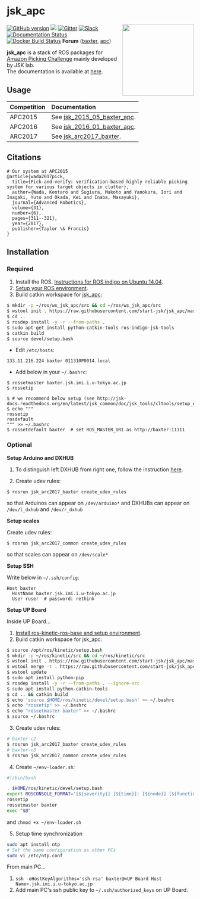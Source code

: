 jsk\_apc
=======

<img src="jsk_apc2016_common/resource/icons/icon_white.png" align="right" width="192px" />

[![GitHub version](https://badge.fury.io/gh/start-jsk%2Fjsk_apc.svg)](https://badge.fury.io/gh/start-jsk%2Fjsk_apc)
[![](https://travis-ci.org/start-jsk/jsk_apc.svg?branch=master)](https://travis-ci.org/start-jsk/jsk_apc)
[![Gitter](https://badges.gitter.im/start-jsk/jsk_apc.svg)](https://gitter.im/start-jsk/jsk_apc?utm_source=badge&utm_medium=badge&utm_campaign=pr-badge)
[![Slack](https://img.shields.io/badge/slack-%23jsk__apc-e100e1.svg)](https://jsk-robotics.slack.com/messages/jsk_apc/)
[![Documentation Status](https://readthedocs.org/projects/jsk-apc/badge/?version=latest)](http://jsk-apc.readthedocs.org/en/latest/?badge=latest)
[![Docker Build Status](https://img.shields.io/docker/build/jskrobotics/jsk_apc.svg)](https://hub.docker.com/r/jskrobotics/jsk_apc)
**Forum** ([baxter](https://groups.google.com/a/jsk.imi.i.u-tokyo.ac.jp/forum/#!forum/baxter), [apc](https://groups.google.com/a/jsk.imi.i.u-tokyo.ac.jp/forum/#!forum/apc))


**jsk_apc** is a stack of ROS packages for [Amazon Picking Challenge](http://amazonpickingchallenge.org) mainly developed by JSK lab.  
The documentation is available at [here](http://jsk-apc.readthedocs.org).


Usage
-----

| Competition | Documentation                                                                                             |
|:------------|:----------------------------------------------------------------------------------------------------------|
| APC2015     | See [jsk_2015_05_baxter_apc](http://jsk-apc.readthedocs.org/en/latest/jsk_2015_05_baxter_apc/index.html). |
| APC2016     | See [jsk_2016_01_baxter_apc](http://jsk-apc.readthedocs.org/en/latest/jsk_2016_01_baxter_apc/index.html). |
| ARC2017     | See [jsk_arc2017_baxter](http://jsk-apc.readthedocs.org/en/latest/jsk_arc2017_baxter/index.html).         | 


Citations
---------

```
# Our system at APC2015
@article{wada2017pick,
  title={Pick-and-verify: verification-based highly reliable picking system for various target objects in clutter},
  author={Wada, Kentaro and Sugiura, Makoto and Yanokura, Iori and Inagaki, Yuto and Okada, Kei and Inaba, Masayuki},
  journal={Advanced Robotics},
  volume={31},
  number={6},
  pages={311--321},
  year={2017},
  publisher={Taylor \& Francis}
}
```


Installation
------------


### Required

1. Install the ROS. [Instructions for ROS indigo on Ubuntu 14.04](http://wiki.ros.org/indigo/Installation/Ubuntu).
2. [Setup your ROS environment](http://wiki.ros.org/ROS/Tutorials/InstallingandConfiguringROSEnvironment).
3. Build catkin workspace for [jsk\_apc](https://github.com/start-jsk/jsk_apc):

```sh
$ mkdir -p ~/ros/ws_jsk_apc/src && cd ~/ros/ws_jsk_apc/src
$ wstool init . https://raw.githubusercontent.com/start-jsk/jsk_apc/master/fc.rosinstall
$ cd ..
$ rosdep install -y -r --from-paths .
$ sudo apt-get install python-catkin-tools ros-indigo-jsk-tools
$ catkin build
$ source devel/setup.bash
```

* Edit `/etc/hosts`:

```
133.11.216.224 baxter 011310P0014.local
```

* Add below in your `~/.bashrc`:
```
$ rossetmaster baxter.jsk.imi.i.u-tokyo.ac.jp
$ rossetip

$ # we recommend below setup (see http://jsk-docs.readthedocs.org/en/latest/jsk_common/doc/jsk_tools/cltools/setup_env_for_ros.html)
$ echo """
rossetip
rosdefault
""" >> ~/.bashrc
$ rossetdefault baxter  # set ROS_MASTER_URI as http://baxter:11311
```


### Optional

**Setup Arduino and DXHUB**

1. To distinguish left DXHUB from right one, follow the instruction [here](http://jsk-apc.readthedocs.io/en/latest/jsk_arc2017_baxter/setup_gripper_v6.html#distinguish-left-dxhub-from-right-one).

2. Create udev rules:
```
$ rosrun jsk_arc2017_baxter create_udev_rules
```
so that Arduinos can appear on `/dev/arduino*` and DXHUBs can appear on `/dev/l_dxhub` and `/dev/r_dxhub`

**Setup scales**

Create udev rules:
```
$ rosrun jsk_arc2017_common create_udev_rules
```
so that scales can appear on `/dev/scale*`

**Setup SSH**

Write below in `~/.ssh/config`:

```
Host baxter
  HostName baxter.jsk.imi.i.u-tokyo.ac.jp
  User ruser  # password: rethink
```

**Setup UP Board**

Inside UP Board...
1. [Install ros-kinetic-ros-base and setup environment](http://wiki.ros.org/kinetic/Installation/Ubuntu).
2. Build catkin workspace for jsk_apc:
```sh
$ source /opt/ros/kinetic/setup.bash
$ mkdir -p ~/ros/kinetic/src && cd ~/ros/kinetic/src
$ wstool init . https://raw.githubusercontent.com/start-jsk/jsk_apc/master/upboard.rosinstall
$ wstool merge -t . https://raw.githubusercontent.com/start-jsk/jsk_apc/master/upboard.rosinstall.kinetic
$ wstool update
$ sudo apt install python-pip
$ rosdep install -y -r --from-paths . --ignore-src
$ sudo apt install python-catkin-tools
$ cd .. && catkin build
$ echo 'source $HOME/ros/kinetic/devel/setup.bash' >> ~/.bashrc
$ echo "rossetip" >> ~/.bashrc
$ echo "rossetmaster baxter" >> ~/.bashrc
$ source ~/.bashrc
```
3. Create udev rules:
```sh
# baxter-c2
$ rosrun jsk_arc2017_baxter create_udev_rules
# baxter-c3
$ rosrun jsk_arc2017_common create_udev_rules
```
4. Create `~/env-loader.sh`:
```sh
#!/bin/bash

. $HOME/ros/kinetic/devel/setup.bash
export ROSCONSOLE_FORMAT='[${severity}] [${time}]: [${node}] [${function}] ${message}'
rossetip
rossetmaster baxter
exec "$@"
```
and `chmod +x ~/env-loader.sh`

5. Setup time synchronization
```sh
sudo apt install ntp
# Set the same configuration as other PCs
sudo vi /etc/ntp.conf
```

From main PC...
1. `ssh -oHostKeyAlgorithms='ssh-rsa' baxter@<UP Board Host Name>.jsk.imi.i.u-tokyo.ac.jp`
2. Add main PC's ssh public key to `~/.ssh/authorized_keys` on UP Board.
